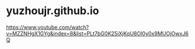 # yuzhoujr.github.io


https://www.youtube.com/watch?v=MZZNHgX1GYg&index=8&list=PLt7bG0K25iXjKqU8Ol0y0x9MUOjOwxJ6Q
